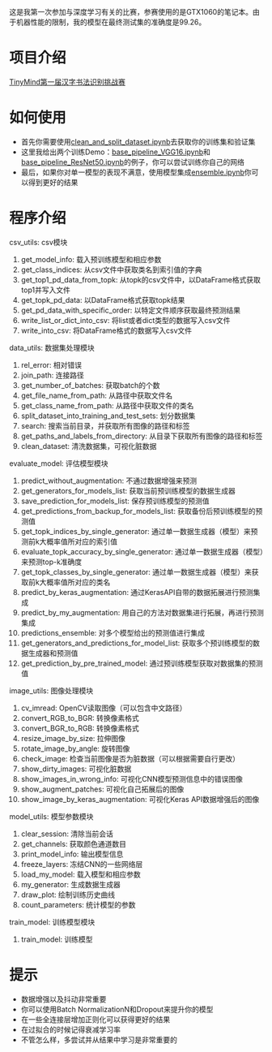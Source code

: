 这是我第一次参加与深度学习有关的比赛，参赛使用的是GTX1060的笔记本。由于机器性能的限制，我的模型在最终测试集的准确度是99.26。

# 项目介绍
[TinyMind第一届汉字书法识别挑战赛](https://www.tinymind.cn/competitions/41)

# 如何使用
- 首先你需要使用[clean_and_split_dataset.ipynb](https://github.com/finalacm/Chinese-character-recognition/blob/master/clean_and_split_dataset.ipynb)去获取你的训练集和验证集
- 这里我给出两个训练Demo：[base_pipeline_VGG16.ipynb](https://github.com/finalacm/Chinese-character-recognition/blob/master/base_pipeline_VGG16.ipynb)和[base_pipeline_ResNet50.ipynb](https://github.com/finalacm/Chinese-character-recognition/blob/master/base_pipeline_ResNet50.ipynb)的例子，你可以尝试训练你自己的网络
- 最后，如果你对单一模型的表现不满意，使用模型集成[ensemble.ipynb](https://github.com/finalacm/Chinese-character-recognition/blob/master/ensemble.ipynb)你可以得到更好的结果

# 程序介绍
csv_utils: csv模块
  1. get_model_info: 载入预训练模型和相应参数
  2. get_class_indices: 从csv文件中获取类名到索引值的字典
  3. get_top1_pd_data_from_topk: 从topk的csv文件中，以DataFrame格式获取top1并写入文件
  4. get_topk_pd_data: 以DataFrame格式获取topk结果
  5. get_pd_data_with_specific_order: 以特定文件顺序获取最终预测结果
  6. write_list_or_dict_into_csv: 将list或者dict类型的数据写入csv文件
  7. write_into_csv: 将DataFrame格式的数据写入csv文件

data_utils: 数据集处理模块
  1. rel_error: 相对错误
  2. join_path: 连接路径
  3. get_number_of_batches: 获取batch的个数
  4. get_file_name_from_path: 从路径中获取文件名
  5. get_class_name_from_path: 从路径中获取文件的类名
  6. split_dataset_into_training_and_test_sets: 划分数据集
  7. search: 搜索当前目录，并获取所有图像的路径和标签
  8. get_paths_and_labels_from_directory: 从目录下获取所有图像的路径和标签
  9. clean_dataset: 清洗数据集，可视化脏数据
 
evaluate_model: 评估模型模块
  1. predict_without_augmentation: 不通过数据增强来预测
  2. get_generators_for_models_list: 获取当前预训练模型的数据生成器
  3. save_prediction_for_models_list: 保存预训练模型的预测值
  4. get_predictions_from_backup_for_models_list: 获取备份后预训练模型的预测值
  5. get_topk_indices_by_single_generator: 通过单一数据生成器（模型）来预测前k大概率值所对应的索引值
  6. evaluate_topk_accuracy_by_single_generator: 通过单一数据生成器（模型）来预测top-k准确度
  7. get_topk_classes_by_single_generator: 通过单一数据生成器（模型）来获取前k大概率值所对应的类名
  8. predict_by_keras_augmentation: 通过KerasAPI自带的数据拓展进行预测集成 
  9. predict_by_my_augmentation: 用自己的方法对数据集进行拓展，再进行预测集成
  10. predictions_ensemble: 对多个模型给出的预测值进行集成
  11. get_generators_and_predictions_for_model_list: 获取多个预训练模型的数据生成器和预测值
  12. get_prediction_by_pre_trained_model: 通过预训练模型获取对数据集的预测值

image_utils: 图像处理模块
  1. cv_imread: OpenCV读取图像（可以包含中文路径）
  2. convert_RGB_to_BGR: 转换像素格式
  3. convert_BGR_to_RGB: 转换像素格式
  4. resize_image_by_size: 拉伸图像
  5. rotate_image_by_angle: 旋转图像
  6. check_image: 检查当前图像是否为脏数据（可以根据需要自行更改）
  7. show_dirty_images: 可视化脏数据
  8. show_images_in_wrong_info: 可视化CNN模型预测信息中的错误图像
  9. show_augment_patches: 可视化自己拓展后的图像
  10. show_image_by_keras_augmentation: 可视化Keras API数据增强后的图像

model_utils: 模型参数模块
  1. clear_session: 清除当前会话
  2. get_channels: 获取颜色通道数目
  3. print_model_info: 输出模型信息
  4. freeze_layers: 冻结CNN的一些网络层
  5. load_my_model: 载入模型和相应参数
  6. my_generator: 生成数据生成器
  7. draw_plot: 绘制训练历史曲线
  8. count_parameters: 统计模型的参数

train_model: 训练模型模块
  1. train_model: 训练模型

# 提示
- 数据增强以及抖动非常重要
- 你可以使用Batch NormalizationN和Dropout来提升你的模型
- 在一些全连接层增加正则化可以获得更好的结果
- 在过拟合的时候记得衰减学习率
- 不管怎么样，多尝试并从结果中学习是非常重要的


